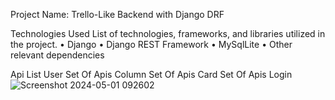 Project Name: Trello-Like Backend with Django DRF

Technologies Used
List of technologies, frameworks, and libraries utilized in the project.
•	Django
•	Django REST Framework
•	MySqlLite
•	Other relevant dependencies

Api List
   User Set Of Apis
   Column Set Of Apis
   Card Set Of Apis
   Login
![Screenshot 2024-05-01 092602](https://github.com/prithivirajthiru/Trello-Backend/assets/97617913/0ce367fd-9e33-453a-b624-80d652bd88b4)
